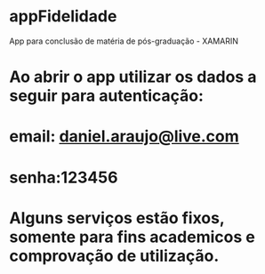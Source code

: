 # appFidelidade
App para conclusão de matéria de pós-graduação - XAMARIN

# Ao abrir o app utilizar os dados a seguir para autenticação:
# email: daniel.araujo@live.com
# senha:123456

# Alguns serviços estão fixos, somente para fins academicos e comprovação de utilização.
